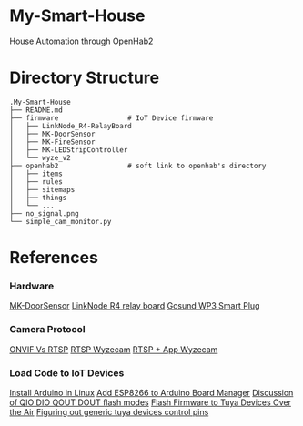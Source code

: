 # My-Smart-House
House Automation through OpenHab2

# Directory Structure
```
.My-Smart-House
├── README.md
├── firmware                 # IoT Device firmware
│   ├── LinkNode_R4-RelayBoard
│   ├── MK-DoorSensor
│   ├── MK-FireSensor
│   ├── MK-LEDStripController
│   └── wyze_v2
├── openhab2                 # soft link to openhab's directory
│   ├── items
│   ├── rules
│   ├── sitemaps
│   ├── things
│   └── ...
├── no_signal.png
└── simple_cam_monitor.py
```
# References

### Hardware
[MK-DoorSensor](https://www.MK-SmartHouse.com/door-sensor)
[LinkNode R4 relay board](https://www.linksprite.com/wiki/index.php?title=LinkNode_R4:_Arduino-compatible_WiFi_relay_controller)
[Gosund WP3 Smart Plug ](https://vmallet.com/2020/07/gosund-wp3-smart-plug-teardown-and-schematic/)

### Camera Protocol
[ONVIF Vs RTSP](https://ipvm.com/forums/video-surveillance/topics/very-confused-about-onvif-rtsp)
[RTSP Wyzecam](https://www.youtube.com/watch?v=8JeMudwlOzM)
[RTSP + App Wyzecam](https://www.youtube.com/watch?v=e0SgzWwt7yI)

### Load Code to IoT Devices
[Install Arduino in Linux](https://www.arduino.cc/en/guide/linux)
[Add ESP8266 to Arduino Board Manager](https://randomnerdtutorials.com/how-to-install-esp8266-board-arduino-ide/)
[Discussion of QIO DIO QOUT DOUT flash modes](https://www.esp32.com/viewtopic.php?t=1250)
[Flash Firmware to Tuya Devices Over the Air](https://www.youtube.com/watch?v=O5GYh470m5k&ab_channel=digiblurDIY)
[Figuring out generic tuya devices control pins](https://www.youtube.com/watch?v=m_O24tTzv8g&ab_channel=digiblurDIY)

